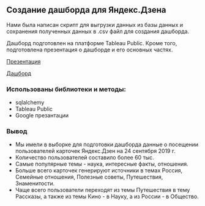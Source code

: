 ## Создание дашборда для Яндекс.Дзена

Нами была написан скрипт для выгрузки данных из базы данных и сохранения полученных данных в .csv файл для создания дашборда. 

Дашборд подготовлен на платформе Tableau Public. Кроме того, подготовлена презентация о дашборде и его основных частях.

[Презентация](https://docs.google.com/presentation/d/1IhscQRgJRc61biA2uxnMtax-nqpOchiMo25_atI1vFc/edit#slide=id.p) 

[Дашборд](https://public.tableau.com/app/profile/daria6448/viz/YA_dash_visits_ds/sheet4?publish=yes)

### Использованы библиотеки и методы:
- sqlalchemy
- Tableau Public
- Google презантации

### Вывод

* Мы имели в выборке для подготовки дашборда данные о посещении пользователей карточек Яндекс.Дзен на 24 сентября 2019 г.
* Количество пользователей составило более 60 тыс.
* Самые популярные темы - наука, интересные факты, отношения.
* Больше всего карточек генерируют источники в темах Россия, Семейные отношения, Полезные советы, Путешествия, Знаменитости. 
* Чаще всего пользователи переходят из темы Путешествия в тему Рассказы, а также из темы Кино - в Науку, а из России - в Общество. 
